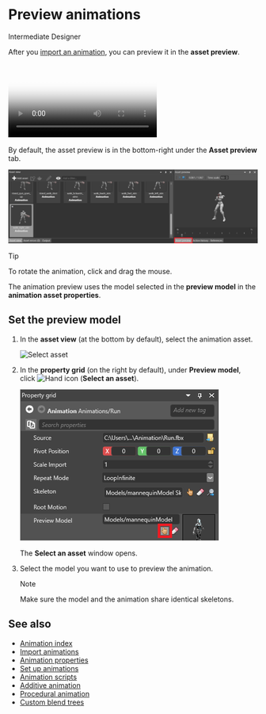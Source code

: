 # Preview animations

<span class="label label-doc-level">Intermediate</span>
<span class="label label-doc-audience">Designer</span>

After you [import an animation](import-animations.md), you can preview it in the **asset preview**. 

<p>
<video autoplay loop class="responsive-video" poster="media\animations-import-animations-animation-preview.jpg">
       <source src="media\animations-import-animations-animation-preview.mp4" type="video/mp4">
</video>
</p>

By default, the asset preview is in the bottom-right under the **Asset preview** tab.

![Asset preview tab](media/animations-import-animations-asset-preview-tab.png)

>[!Tip]
>To rotate the animation, click and drag the mouse.  

The animation preview uses the model selected in the **preview model** in the **animation asset properties**.

## Set the preview model

1. In the **asset view** (at the bottom by default), select the animation asset.

    ![Select asset](media/select-asset.png)

2. In the **property grid** (on the right by default), under **Preview model**, click ![Hand icon](~/manual/game-studio/media/hand-icon.png) (**Select an asset**).

    ![Pick an asset up](media/pick-an-asset-up.png)

    The **Select an asset** window opens.

3. Select the model you want to use to preview the animation.

    >[!Note]
    >Make sure the model and the animation share identical skeletons.

## See also

* [Animation index](index.md)
* [Import animations](import-animations.md)
* [Animation properties](animation-properties.md)
* [Set up animations](set-up-animations.md)
* [Animation scripts](animation-scripts.md)
* [Additive animation](additive-animation.md)
* [Procedural animation](procedural-animation.md)
* [Custom blend trees](custom-blend-trees.md)